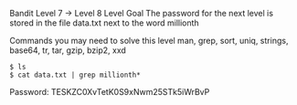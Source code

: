 Bandit Level 7 → Level 8
Level Goal
The password for the next level is stored in the file data.txt next to the word millionth

Commands you may need to solve this level
man, grep, sort, uniq, strings, base64, tr, tar, gzip, bzip2, xxd

```
$ ls
$ cat data.txt | grep millionth*

```

Password:
TESKZC0XvTetK0S9xNwm25STk5iWrBvP